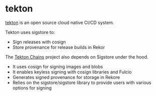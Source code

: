 # tekton

[tekton](https://tekton.dev/) is an open source cloud native CI/CD system. 

Tekton uses sigstore to:
- Sign releases with cosign
- Store provenance for release builds in Rekor

The [Tekton Chains](https://github.com/tektoncd/chains) project also depends on Sigstore under the hood.
* It uses cosign for signing images and blobs
* It enables keyless signing with cosign libraries and Fulcio
* Generates signed provenance for storage in Rekore
* Relies on the sigstore/sigstore library to provide users with various options for signing
